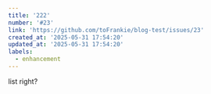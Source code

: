```yaml
---
title: '222'
number: '#23'
link: 'https://github.com/toFrankie/blog-test/issues/23'
created_at: '2025-05-31 17:54:20'
updated_at: '2025-05-31 17:54:20'
labels:
  - enhancement
---
```

list right?
